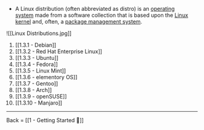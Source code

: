 - A Linux distribution (often abbreviated as distro) is an [operating system](https://en.wikipedia.org/wiki/Operating_system) made from a software collection that is based upon the [Linux kernel](https://en.wikipedia.org/wiki/Linux_kernel) and, often, a [package management system](https://en.wikipedia.org/wiki/Package_management_system).


![[Linux Distributions.jpg]]


1. [[1.3.1 - Debian]]
2. [[1.3.2 - Red Hat Enterprise Linux]]
3. [[1.3.3 - Ubuntu]]
4. [[1.3.4 - Fedora]]
5. [[1.3.5 - Linux Mint]]
6. [[1.3.6 - elementory OS]]
7. [[1.3.7 - Gentoo]]
8. [[1.3.8 - Arch]]
9. [[1.3.9 - openSUSE]]
10. [[1.3.10 - Manjaro]]

---
Back = [[1 - Getting Started 🔗]]
